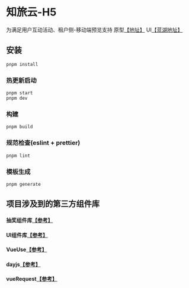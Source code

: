 # 知旅云-H5

为满足用户互动活动、租户侧-移动端预览支持
原型[【地址】](http://172.16.35.29:9090/%E6%97%85%E6%B8%B8%E9%A1%B9%E7%9B%AE%E5%8E%9F%E5%9E%8B/%E6%97%85%E6%B8%B8%E9%A1%B9%E7%9B%AE/%E7%9F%A5%E6%97%85%E4%BA%91%E6%B4%BB%E5%8A%A8%E4%B8%AD%E5%BF%83%E5%92%8C%E8%90%A5%E9%94%80%E4%B8%AD%E5%BF%83%E9%9C%80%E6%B1%82%E8%AF%B4%E6%98%8E%E5%8F%8A%E5%8E%9F%E5%9E%8B/index.html#g=1&p=c%E7%AB%AF%E5%85%A8%E5%B1%80%E5%AE%9A%E4%B9%89%E8%AF%B4%E6%98%8E%EF%BC%88%E9%87%8D%E7%82%B9%EF%BC%89%EF%BC%88update%EF%BC%89)
UI[【蓝湖地址】](https://lanhuapp.com/web/#/item/project/detailDetach?pid=216e5aef-9713-4e0f-a48a-4954fff58d00&image_id=d35b4c2d-3f3c-41e2-8292-cd67ec897a54&project_id=216e5aef-9713-4e0f-a48a-4954fff58d00&fromEditor=true&type=image)

## 安装
```
pnpm install
```

### 热更新启动
```
pnpm start
pnpm dev
```

### 构建
```
pnpm build
```

### 规范检查(eslint + prettier)
```
pnpm lint
```

### 模板生成
```
pnpm generate
```

## 项目涉及到的第三方组件库
#### 抽奖组件库[【参考】](https://nutui.jd.com/bingo/#/intro)
#### UI组件库[【参考】](https://nutui.jd.com/#/zh-CN/guide/intro)
#### VueUse[【参考】](https://vueuse.org/guide/)
#### dayjs[【参考】](https://dayjs.fenxianglu.cn/)
#### vueRequest[【参考】](https://next.attojs.com/guide/introduction.html)